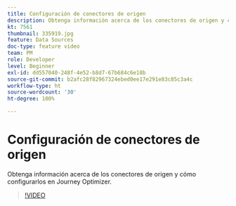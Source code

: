 ```yaml
---
title: Configuración de conectores de origen
description: Obtenga información acerca de los conectores de origen y cómo configurarlos en Journey Optimizer.
kt: 7561
thumbnail: 335919.jpg
feature: Data Sources
doc-type: feature video
team: PM
role: Developer
level: Beginner
exl-id: dd557040-248f-4e52-b8d7-67b684c6e18b
source-git-commit: b2afc28f82967324ebed0ee17e291e83c85c3a4c
workflow-type: ht
source-wordcount: '30'
ht-degree: 100%

---
```


# Configuración de conectores de origen

Obtenga información acerca de los conectores de origen y cómo configurarlos en Journey Optimizer.

>[!VIDEO](https://video.tv.adobe.com/v/335919?quality=12&learn=on)
